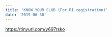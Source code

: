 ```yaml
---
title: 'KNOW YOUR CLUB (For RI registration)'
date: '2019-06-30'
---
```

<https://tinyurl.com/y697rsko>
